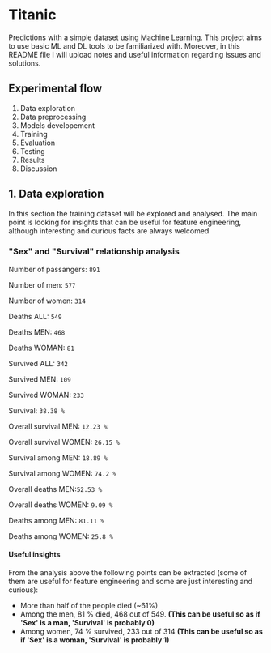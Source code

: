 # Titanic
Predictions with a simple dataset using Machine Learning. This project aims to use basic ML and DL tools to be familiarized with. Moreover, in this README file I will upload notes and useful information regarding issues and solutions.


## Experimental flow

1. Data exploration
2. Data preprocessing
3. Models developement
4. Training
5. Evaluation
6. Testing
7. Results
8. Discussion


## 1. Data exploration

In this section the training dataset will be explored and analysed. The main point is looking for insights that can be useful for feature engineering, although interesting and curious facts are always welcomed

### "Sex" and "Survival" relationship analysis

Number of passangers: `891`

Number of men: `577`

Number of women: `314`

 
Deaths ALL: `549`

Deaths MEN: ``468``

Deaths WOMAN: ``81``

 
Survived ALL: ``342``

Survived MEN: ``109``

Survived WOMAN: ``233``

 
Survival: ``38.38 %``

 
Overall survival MEN: ``12.23 %``

Overall survival WOMEN: ``26.15 %``

 
Survival among MEN: ``18.89 %``

Survival among WOMEN: ``74.2 %``

 
Overall deaths MEN:``52.53 %``

Overall deaths WOMEN: ``9.09 %``

 
Deaths among MEN: ``81.11 %``

Deaths among WOMEN: ``25.8 %``


#### Useful insights

From the analysis above the following points can be extracted (some of them are useful for feature engineering and some are just interesting and curious):

- More than half of the people died (~61%)
- Among the men, 81 % died, 468 out of 549. **(This can be useful so as if 'Sex' is a man, 'Survival' is probably 0)**
- Among women, 74 % survived, 233 out of 314 **(This can be useful so as if 'Sex' is a woman, 'Survival' is probably 1)**